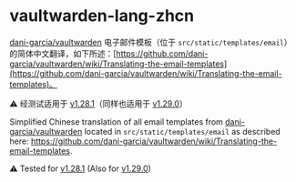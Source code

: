 # vaultwarden-lang-zhcn

[dani-garcia/vaultwarden](https://github.com/dani-garcia/vaultwarden) 电子邮件模板（位于 `src/static/templates/email`）的简体中文翻译，如下所述：[https://github.com/dani-garcia/vaultwarden/wiki/Translating-the-email-templates](https://github.com/dani-garcia/vaultwarden/wiki/Translating-the-email-templates)。

⚠️ 经测试适用于 [v1.28.1](https://github.com/dani-garcia/vaultwarden/releases/tag/1.28.1)（同样也适用于 [v1.29.0](https://github.com/dani-garcia/vaultwarden/releases/tag/1.29.0)）

Simplified Chinese translation of all email templates from [dani-garcia/vaultwarden](https://github.com/dani-garcia/vaultwarden) located in `src/static/templates/email` as described here: https://github.com/dani-garcia/vaultwarden/wiki/Translating-the-email-templates.

⚠️ Tested for  [v1.28.1](https://github.com/dani-garcia/vaultwarden/releases/tag/1.28.1) (Also for [v1.29.0](https://github.com/dani-garcia/vaultwarden/releases/tag/1.29.0))
